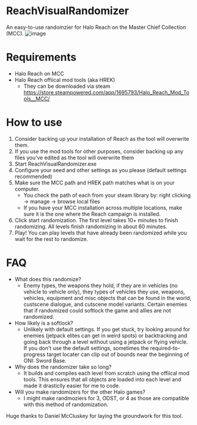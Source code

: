 # ReachVisualRandomizer
An easy-to-use randomzier for Halo Reach on the Master Chief Collection (MCC).
![image](https://github.com/user-attachments/assets/5f963995-b4e4-4632-a1c4-4f2a9fb979d8)

# Requirements
- Halo Reach on MCC
- Halo Reach offiical mod tools (aka HREK)
  - They can be downloaded via steam https://store.steampowered.com/app/1695793/Halo_Reach_Mod_Tools__MCC/
 
# How to use
1. Consider backing up your installation of Reach as the tool will overwrite them.
2. If you use the mod tools for other purposes, consider backing up any files you've edited as the tool will overwrite them
3. Start ReachVisualRandomizer.exe
4. Configure your seed and other settings as you please (default settings recommended)
5. Make sure the MCC path and HREK path matches what is on your computer.
     - You check the path of each from your steam library by: right clicking -> manage -> browse local files
     - If you have your MCC installation across multiple locations, make sure it is the one where the Reach campaign is installed.
6. Click start randomization. The first level takes 10+ minutes to finish randomizing. All levels finish randomizing in about 60 minutes.
7. Play! You can play levels that have already been randomized while you wait for the rest to randomize.

# FAQ
- What does this randomize?
  - Enemy types, the weapons they hold, if they are in vehicles (no vehicle to vehicle only), they types of vehicles they use, weapons, vehicles, equipment and misc objects that can be found in the world, custscene dialogue, and cutscene model variants. Certain enemies that if randomized could softlock the game and allies are not randomized.
- How likely is a softlock?
  - Unlikely with default settings. If you get stuck, try looking around for enemies (jetpack elites can get in weird spots) or backtracking and going back through a level without using a jetpack or flying vehicle. If you don't use the default settings, sometimes the required-to-progress target locater can clip out of bounds near the beginning of ONI: Sword Base.
- Why does the randomizer take so long?
  - It builds and compiles each level from scratch using the offiical mod tools. This ensures that all objects are loaded into each level and made it drasticlly easier for me to code.
- Will you make randomizers for the other Halo games?
  - I might make randmoziers for 3, ODST, or 4 as those are compatible with this method of randomization.

 Huge thanks to Daniel McCluskey for laying the groundwork for this tool.
